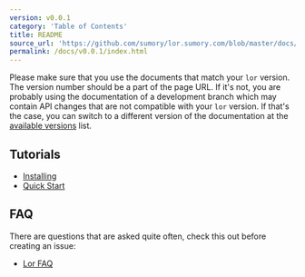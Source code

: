 ```yaml
---
version: v0.0.1
category: 'Table of Contents'
title: README
source_url: 'https://github.com/sumory/lor.sumory.com/blob/master/docs/README.md'
permalink: /docs/v0.0.1/index.html
---
```


Please make sure that you use the documents that match your `lor` version.
The version number should be a part of the page URL. If it's not, you are
probably using the documentation of a development branch which may contain API
changes that are not compatible with your `lor` version. If that's the case,
you can switch to a different version of the documentation at the
[available versions](/docs/) list.



## Tutorials

* [Installing](tutorial/install-lor)
* [Quick Start](tutorial/quick-start)

## FAQ

There are questions that are asked quite often, check this out before creating
an issue:

* [Lor FAQ](faq/faq)
